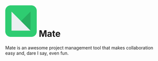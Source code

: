 # <img src="https://github.com/ziterz/mate/blob/master/client/src/assets/mate-logo.png" width="100" height="100"> Mate
Mate is an awesome project management tool that makes collaboration easy and, dare I say, even fun.
